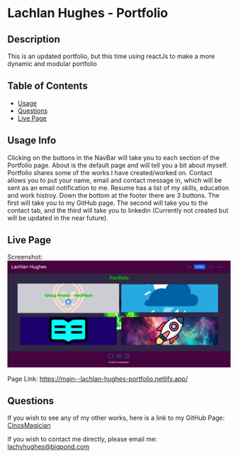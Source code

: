 # Lachlan Hughes - Portfolio

## Description

This is an updated portfolio, but this time using reactJs to make a more dynamic and modular portfolio

## Table of Contents
- [Usage](#usage-info)
- [Questions](#questions)
- [Live Page](#live-page)
    
## Usage Info

Clicking on the buttons in the NavBar will take you to each section of the Portfolio page. About is the default page and will tell you a bit about myself. Portfolio shares some of the works I have created/worked on. Contact allows you to put your name, email and contact message in, which will be sent as an email notification to me. Resume has a list of my skills, education and work histroy. Down the bottom at the footer there are 3 buttons. The first will take you to my GitHub page. The second will take you to the contact tab, and the third will take you to linkedin (Currently not created but will be updated in the near future).
    
## Live Page
Screenshot:
<img src="./public/screenshot.png">

Page Link:
https://main--lachlan-hughes-portfolio.netlify.app/

## Questions

If you wish to see any of my other works,
here is a link to my GitHub Page: [CinosMagician](https://github.com/CinosMagician)

If you wish to contact me directly, please email me: lachyhughes@bigpond.com
